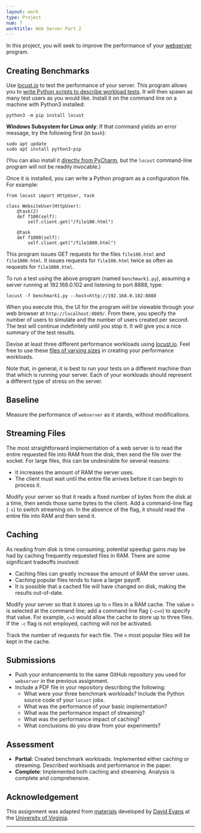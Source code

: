 ```yaml
---
layout: work
type: Project
num: 7
worktitle: Web Server Part 2
---
```


In this project, you will seek to improve the performance of your 
[webserver](https://hendrix-cs.github.io/csci320/projects/webserver1) program.

## Creating Benchmarks

Use [locust.io](https://locust.io/) to test the performance of your server. This program 
allows you to [write Python scripts to describe workload tests](https://docs.locust.io/en/stable/quickstart.html). 
It will then spawn as many test users as you would like. Install it on the command line on a machine with 
Python3 installed:

```
python3 -m pip install locust
```

**Windows Subsystem for Linux only**: If that command yields an error message, try the following first (in `bash`):
```
sudo apt update
sudo apt install python3-pip
```

(You can also install it [directly from PyCharm](https://www.jetbrains.com/help/pycharm/installing-uninstalling-and-upgrading-packages.html),
but the `locust` command-line program will not be readily invocable.)

Once it is installed, you can write a Python program as a configuration file. For example:

```
from locust import HttpUser, task

class WebsiteUser(HttpUser):
    @task(2)
    def f100(self):
        self.client.get("/file100.html")

    @task
    def f1000(self):
        self.client.get("/file1000.html")
```

This program issues GET requests for the files `file100.html` and `file1000.html`. It issues requests 
for `file100.html` twice as often as requests for `file1000.html`.  

To run a test using the above program (named `benchmark1.py`), 
assuming a server running at 192.168.0.102 and listening to port 8888, type:

```
locust -f benchmark1.py --host=http://192.168.0.102:8888
```

When you execute this, the UI for the program will be viewable through your web browser at 
`http://localhost:8089/`. From there, you specify the number of users to simulate and the number 
of users created per second. The test will continue indefinitely until you stop it. It will give 
you a nice summary of the test results.

Devise at least three different performance workloads using [locust.io](https://locust.io/). Feel free
to use these [files of varying sizes]({{site.baseurl}}/projects/workloads.zip) in creating your 
performance workloads.

Note that, in general, it is best to run your tests on a different machine than that which is running your 
server. Each of your workloads should represent a different type of stress on the server.

## Baseline

Measure the performance of `webserver` as it stands, without modifications.

## Streaming Files

The most straightforward implementation of a web server is to read the entire requested file into 
RAM from the disk, then send the file over the socket. For large files, this can be undesirable for
several reasons:
* It increases the amount of RAM the server uses.
* The client must wait until the entire file arrives before it can begin to process it.

Modify your server so that it reads a fixed number of bytes from the disk at a time, then sends
those same bytes to the client. Add a command-line flag (`-s`) to switch streaming on. In the absence
of the flag, it should read the entire file into RAM and then send it.

## Caching

As reading from disk is time consuming, potential speedup gains may be had by caching frequently
requested files in RAM. There are some significant tradeoffs involved:
* Caching files can greatly increase the amount of RAM the server uses.
* Caching popular files tends to have a larger payoff.
* It is possible that a cached file will have changed on disk, making the results out-of-date.

Modify your server so that it stores up to `n` files in a RAM cache. The value `n` is selected at the 
command line; add a command line flag (`-c=n`) to specify that value. For example, `c=3` would allow
the cache to store up to three files. If the `-c` flag is not employed, caching will not be activated.

Track the number of requests for each file. The `n` most popular files will be kept in the cache.

## Submissions
* Push your enhancements to the same GitHub repository you used for `webserver` in the previous assignment.
* Include a PDF file in your repository describing the following:
  * What were your three benchmark workloads? Include the Python source code of your `locust` jobs.
  * What was the performance of your basic implementation?
  * What was the performance impact of streaming?
  * What was the performance impact of caching?
  * What conclusions do you draw from your experiments?

## Assessment
* **Partial**: Created benchmark workloads. Implemented either caching or streaming. Described workloads and performance in the paper.
* **Complete**:  Implemented both caching and streaming. Analysis is complete and comprehensive.

## Acknowledgement

This assignment was adapted from [materials](http://rust-class.org/pages/ps3.html) developed by 
[David Evans](http://www.cs.virginia.edu/~evans/) at the 
[University of Virginia](https://engineering.virginia.edu/departments/computer-science).	

------------------------------------------------------------------------
